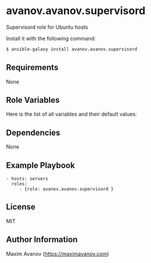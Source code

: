 avanov.avanov.supervisord
==============================

Supervisord role for Ubuntu hosts

Install it with the following command:

```bash
$ ansible-galaxy install avanov.avanov.supervisord
```

Requirements
------------

None

Role Variables
--------------

Here is the list of all variables and their default values:



Dependencies
------------

None

Example Playbook
-------------------------

    - hosts: servers
      roles:
         - {role: avanov.avanov.supervisord }

License
-------

MIT

Author Information
------------------

Maxim Avanov (https://maximavanov.com)
